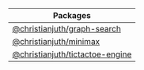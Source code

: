 | Packages |
| --- |
| [@christianjuth/graph-search](https://www.npmjs.com/package/@christianjuth/graph-search) |
| [@christianjuth/minimax](https://www.npmjs.com/package/@christianjuth/minimax) |
| [@christianjuth/tictactoe-engine](https://www.npmjs.com/package/@christianjuth/tictactoe-engine) |